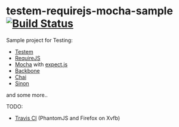 testem-requirejs-mocha-sample [![Build Status](https://travis-ci.org/teppeis/testem-requirejs-mocha-sample.png?branch=master)](https://travis-ci.org/teppeis/testem-requirejs-mocha-sample)
====

Sample project for Testing:

* [Testem](https://github.com/airportyh/testem)
* [RequireJS](http://requirejs.org/)
* [Mocha](http://visionmedia.github.io/mocha/) with [expect.js](https://github.com/LearnBoost/expect.js/)
* [Backbone](https://github.com/airportyh/testem)
* [Chai](http://chaijs.com/)
* [Sinon](http://sinonjs.org/) 

and some more..


TODO:
* [Travis CI](https://travis-ci.org/teppeis/testem-requirejs-mocha-sample) (PhantomJS and Firefox on Xvfb)



